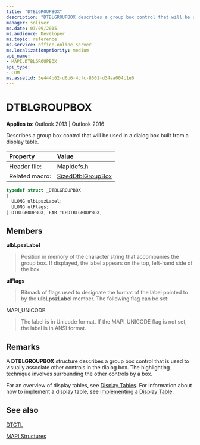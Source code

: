 ```yaml
---
title: "DTBLGROUPBOX"
description: "DTBLGROUPBOX describes a group box control that will be used in a dialog box built from a display table."
manager: soliver
ms.date: 03/09/2015
ms.audience: Developer
ms.topic: reference
ms.service: office-online-server
ms.localizationpriority: medium
api_name:
- MAPI.DTBLGROUPBOX
api_type:
- COM
ms.assetid: 5e444b62-d6b6-4cfc-8601-d34aa004c1e6
---
```


# DTBLGROUPBOX

  
  
**Applies to**: Outlook 2013 | Outlook 2016 
  
Describes a group box control that will be used in a dialog box built from a display table.
  
|Property|Value|
|:-----|:-----|
|Header file:  <br/> |Mapidefs.h  <br/> |
|Related macro:  <br/> |[SizedDtblGroupBox](sizeddtblgroupbox.md) <br/> |
   
```cpp
typedef struct _DTBLGROUPBOX
{
  ULONG ulbLpszLabel;
  ULONG ulFlags;
} DTBLGROUPBOX, FAR *LPDTBLGROUPBOX;

```

## Members

 **ulbLpszLabel**
  
> Position in memory of the character string that accompanies the group box. If displayed, the label appears on the top, left-hand side of the box.
    
 **ulFlags**
  
> Bitmask of flags used to designate the format of the label pointed to by the **ulbLpszLabel** member. The following flag can be set: 
    
MAPI_UNICODE 
  
> The label is in Unicode format. If the MAPI_UNICODE flag is not set, the label is in ANSI format.
    
## Remarks

A **DTBLGROUPBOX** structure describes a group box control that is used to visually associate other controls in the dialog box. The highlighting technique involves surrounding the other controls by a box. 
  
For an overview of display tables, see [Display Tables](display-tables.md). For information about how to implement a display table, see [Implementing a Display Table](display-table-implementation.md).
  
## See also



[DTCTL](dtctl.md)


[MAPI Structures](mapi-structures.md)

